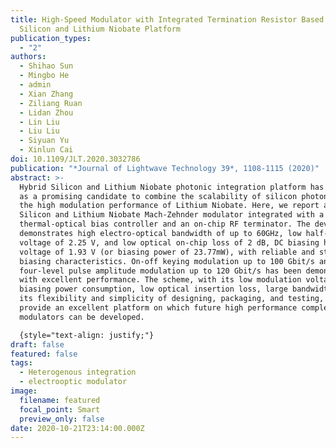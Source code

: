 ```yaml
---
title: High-Speed Modulator with Integrated Termination Resistor Based on Hybrid
  Silicon and Lithium Niobate Platform
publication_types:
  - "2"
authors:
  - Shihao Sun
  - Mingbo He
  - admin
  - Xian Zhang
  - Ziliang Ruan
  - Lidan Zhou
  - Lin Liu
  - Liu Liu
  - Siyuan Yu
  - Xinlun Cai
doi: 10.1109/JLT.2020.3032786
publication: "*Journal of Lightwave Technology 39*, 1108-1115 (2020)"
abstract: >-
  Hybrid Silicon and Lithium Niobate photonic integration platform has emerged
  as a promising candidate to combine the scalability of silicon photonic with
  the high modulation performance of Lithium Niobate. Here, we report a hybrid
  Silicon and Lithium Niobate Mach-Zehnder modulator integrated with a
  thermal-optical bias controller and an on-chip RF terminator. The device
  demonstrates high electro-optical bandwidth of up to 60GHz, low half-wave
  voltage of 2.25 V, and low optical on-chip loss of 2 dB, DC biasing half-wave
  voltage of 1.93 V (or biasing power of 23.77mW), with reliable and stable
  biasing characteristics. On-off keying modulation up to 100 Gbit/s and
  four-level pulse amplitude modulation up to 120 Gbit/s has been demonstrated
  with excellent performance. The scheme, with its low modulation voltage, low
  biasing power consumption, low optical insertion loss, large bandwidth, and
  its flexibility and simplicity of designing, packaging, and testing, can
  provide an excellent platform on which future high performance complex optical
  modulators can be developed.

  {style="text-align: justify;"}
draft: false
featured: false
tags:
  - Heterogenous integration
  - electrooptic modulator
image:
  filename: featured
  focal_point: Smart
  preview_only: false
date: 2020-10-21T23:14:00.000Z
---
```

